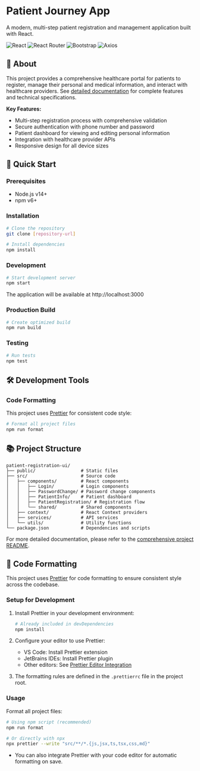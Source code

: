 # Patient Journey App

A modern, multi-step patient registration and management application built with React.

![React](https://img.shields.io/badge/React-19.1.0-61DAFB?style=flat&logo=react)
![React Router](https://img.shields.io/badge/React%20Router-7.6.1-CA4245?style=flat&logo=react-router)
![Bootstrap](https://img.shields.io/badge/Bootstrap-5.3.6-7952B3?style=flat&logo=bootstrap)
![Axios](https://img.shields.io/badge/Axios-1.9.0-5A29E4?style=flat&logo=axios)

## 📑 About

This project provides a comprehensive healthcare portal for patients to register, manage their personal and medical information, and interact with healthcare providers. See [detailed documentation](./README-Project.md) for complete features and technical specifications.

**Key Features:**

- Multi-step registration process with comprehensive validation
- Secure authentication with phone number and password
- Patient dashboard for viewing and editing personal information
- Integration with healthcare provider APIs
- Responsive design for all device sizes

## 🚀 Quick Start

### Prerequisites

- Node.js v14+
- npm v6+

### Installation

```bash
# Clone the repository
git clone [repository-url]

# Install dependencies
npm install
```

### Development

```bash
# Start development server
npm start
```

The application will be available at http://localhost:3000

### Production Build

```bash
# Create optimized build
npm run build
```

### Testing

```bash
# Run tests
npm test
```

## 🛠️ Development Tools

### Code Formatting

This project uses [Prettier](https://prettier.io/) for consistent code style:

```bash
# Format all project files
npm run format
```

## 📚 Project Structure

```
patient-registration-ui/
├── public/                 # Static files
├── src/                    # Source code
│   ├── components/         # React components
│   │   ├── Login/          # Login components
│   │   ├── PasswordChange/ # Password change components
│   │   ├── PatientInfo/    # Patient dashboard
│   │   ├── PatientRegistration/ # Registration flow
│   │   └── shared/         # Shared components
│   ├── context/            # React Context providers
│   ├── services/           # API services
│   └── utils/              # Utility functions
└── package.json            # Dependencies and scripts
```

For more detailed documentation, please refer to the [comprehensive project README](./README-Project.md).

## 🧹 Code Formatting

This project uses [Prettier](https://prettier.io/) for code formatting to ensure consistent style across the codebase.

### Setup for Development

1. Install Prettier in your development environment:

   ```bash
   # Already included in devDependencies
   npm install
   ```

2. Configure your editor to use Prettier:
   - VS Code: Install Prettier extension
   - JetBrains IDEs: Install Prettier plugin
   - Other editors: See [Prettier Editor Integration](https://prettier.io/docs/en/editors.html)

3. The formatting rules are defined in the `.prettierrc` file in the project root.

### Usage

Format all project files:

```bash
# Using npm script (recommended)
npm run format

# Or directly with npx
npx prettier --write "src/**/*.{js,jsx,ts,tsx,css,md}"
```

- You can also integrate Prettier with your code editor for automatic formatting on save.
